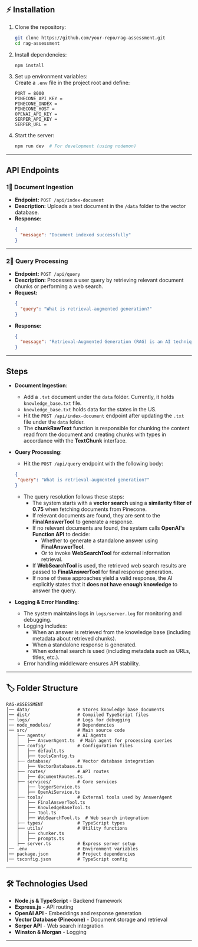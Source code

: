 
## ⚡ Installation  

1. Clone the repository:  
   ```sh
   git clone https://github.com/your-repo/rag-assessment.git
   cd rag-assessment
   ```  

2. Install dependencies:  
   ```sh
   npm install
   ```  

3. Set up environment variables:  
   Create a `.env` file in the project root and define:  
   ```env
   PORT = 8000
   PINECONE_API_KEY =
   PINECONE_INDEX =
   PINECONE_HOST =
   OPENAI_API_KEY =
   SERPER_API_KEY =
   SERPER_URL =
   ```

4. Start the server:  
   ```sh
   npm run dev  # For development (using nodemon)
   ```

---

## API Endpoints  

### **1⃣ Document Ingestion**  
- **Endpoint:** `POST /api/index-document`  
- **Description:** Uploads a text document in the `/data` folder to the vector database.   
- **Response:**  
  ```json
  {
    "message": "Document indexed successfully"
  }
  ```

---

### **2⃣ Query Processing**  
- **Endpoint:** `POST /api/query`  
- **Description:** Processes a user query by retrieving relevant document chunks or performing a web search.  
- **Request:**  
  ```json
  {
    "query": "What is retrieval-augmented generation?"
  }
  ```
- **Response:**  
  ```json
  {
    "message": "Retrieval-Augmented Generation (RAG) is an AI technique that..."
  }
  ```

---

## Steps   

- **Document Ingestion**:  
  - Add a `.txt` document under the `data` folder. Currently, it holds `knowledge_base.txt` file.
  - `knowledge_base.txt` holds data for the states in the US.
  - Hit the `POST /api/index-document` endpoint after updating the `.txt` file under the `data` folder.  
  - The **chunkRawText** function is responsible for chunking the content read from the document and creating chunks with types in accordance with the **TextChunk** interface.

- **Query Processing**:  
  - Hit the `POST /api/query` endpoint with the following body:
   ```json
  {
    "query": "What is retrieval-augmented generation?"
  }
  ```
  - The query resolution follows these steps:
      - The system starts with a **vector search** using a **similarity filter of 0.75** when fetching documents from Pinecone.
      - If relevant documents are found, they are sent to the **FinalAnswerTool** to generate a response.
      - If no relevant documents are found, the system calls **OpenAI's Function API** to decide:
        - Whether to generate a standalone answer using **FinalAnswerTool**.
        - Or to invoke **WebSearchTool** for external information retrieval.
      - If **WebSearchTool** is used, the retrieved web search results are passed to **FinalAnswerTool** for final response generation.
      - If none of these approaches yield a valid response, the AI explicitly states that it **does not have enough knowledge** to answer the query.

- **Logging & Error Handling**:  
  - The system maintains logs in `logs/server.log` for monitoring and debugging.  
  - Logging includes:
    - When an answer is retrieved from the knowledge base (including metadata about retrieved chunks).
    - When a standalone response is generated.
    - When external search is used (including metadata such as URLs, titles, etc.).
  - Error handling middleware ensures API stability.  

---

## 🏷 Folder Structure  

```
RAG-ASSESSMENT
│── data/                  # Stores knowledge base documents
│── dist/                  # Compiled TypeScript files
│── logs/                  # Logs for debugging
│── node_modules/          # Dependencies
│── src/                   # Main source code
│   ├── agents/            # AI Agents
│   │   ├── AnswerAgent.ts  # Main agent for processing queries
│   ├── config/            # Configuration files
│   │   ├── default.ts
│   │   ├── toolsConfig.ts
│   ├── database/          # Vector database integration
│   │   ├── VectorDatabase.ts
│   ├── routes/            # API routes
│   │   ├── documentRoutes.ts
│   ├── services/          # Core services
│   │   ├── loggerService.ts
│   │   ├── OpenAiService.ts
│   ├── tools/             # External tools used by AnswerAgent
│   │   ├── FinalAnswerTool.ts
│   │   ├── KnowledgeBaseTool.ts
│   │   ├── Tool.ts
│   │   ├── WebSearchTool.ts  # Web search integration
│   ├── types/             # TypeScript types
│   ├── utils/             # Utility functions
│   │   ├── chunker.ts
│   │   ├── prompts.ts
│   ├── server.ts          # Express server setup
│── .env                   # Environment variables
│── package.json           # Project dependencies
│── tsconfig.json          # TypeScript config
```

---

## 🛠 Technologies Used  

- **Node.js & TypeScript** - Backend framework  
- **Express.js** - API routing  
- **OpenAI API** - Embeddings and response generation  
- **Vector Database (Pinecone)** - Document storage and retrieval  
- **Serper API** - Web search integration  
- **Winston & Morgan** - Logging  

---

